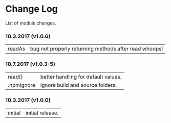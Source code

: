 # Change Log

List of module changes.

### 10.3.2017 (v1.0.6)

<table>
  <tr><td>readAs</td><td>bug not properly returning methods after read whoops!</td></tr>
</table>

### 10.7.2017 (v1.0.3-5)

<table>
  <tr><td>read()</td><td>better handling for default values.</td></tr>
  <tr><td>.npmignore</td><td>ignore build and source folders.</td></tr>
</table>

### 10.3.2017 (v1.0.0)

<table>
  <tr><td>initial</td><td>initial release.</td></tr>
</table>
